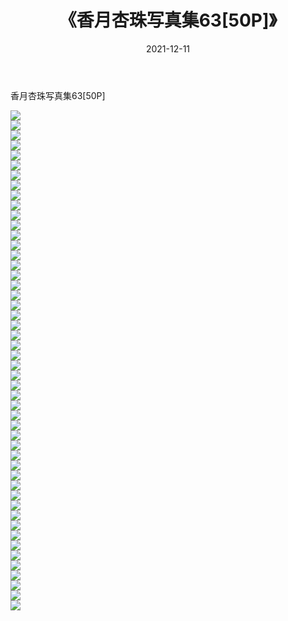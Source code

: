 ﻿---
layout: post
title:  《香月杏珠写真集63[50P]》
date:   2021-12-11
img: http://pic.660000.xyz/1:/性感/2021/香月杏珠写真集63[50P]/000.jpg
categories: [美女, 清纯, 唯美]
---

香月杏珠写真集63[50P]

  ![](http://pic.660000.xyz/1:/性感/2021/香月杏珠写真集63[50P]/001.jpg) <br> ![](http://pic.660000.xyz/1:/性感/2021/香月杏珠写真集63[50P]/002.jpg) <br> ![](http://pic.660000.xyz/1:/性感/2021/香月杏珠写真集63[50P]/003.jpg) <br> ![](http://pic.660000.xyz/1:/性感/2021/香月杏珠写真集63[50P]/004.jpg) <br> ![](http://pic.660000.xyz/1:/性感/2021/香月杏珠写真集63[50P]/005.jpg) <br> ![](http://pic.660000.xyz/1:/性感/2021/香月杏珠写真集63[50P]/006.jpg) <br> ![](http://pic.660000.xyz/1:/性感/2021/香月杏珠写真集63[50P]/007.jpg) <br> ![](http://pic.660000.xyz/1:/性感/2021/香月杏珠写真集63[50P]/008.jpg) <br> ![](http://pic.660000.xyz/1:/性感/2021/香月杏珠写真集63[50P]/009.jpg) <br> ![](http://pic.660000.xyz/1:/性感/2021/香月杏珠写真集63[50P]/010.jpg) <br> ![](http://pic.660000.xyz/1:/性感/2021/香月杏珠写真集63[50P]/011.jpg) <br> ![](http://pic.660000.xyz/1:/性感/2021/香月杏珠写真集63[50P]/012.jpg) <br> ![](http://pic.660000.xyz/1:/性感/2021/香月杏珠写真集63[50P]/013.jpg) <br> ![](http://pic.660000.xyz/1:/性感/2021/香月杏珠写真集63[50P]/014.jpg) <br> ![](http://pic.660000.xyz/1:/性感/2021/香月杏珠写真集63[50P]/015.jpg) <br> ![](http://pic.660000.xyz/1:/性感/2021/香月杏珠写真集63[50P]/016.jpg) <br> ![](http://pic.660000.xyz/1:/性感/2021/香月杏珠写真集63[50P]/017.jpg) <br> ![](http://pic.660000.xyz/1:/性感/2021/香月杏珠写真集63[50P]/018.jpg) <br> ![](http://pic.660000.xyz/1:/性感/2021/香月杏珠写真集63[50P]/019.jpg) <br> ![](http://pic.660000.xyz/1:/性感/2021/香月杏珠写真集63[50P]/020.jpg) <br> ![](http://pic.660000.xyz/1:/性感/2021/香月杏珠写真集63[50P]/021.jpg) <br> ![](http://pic.660000.xyz/1:/性感/2021/香月杏珠写真集63[50P]/022.jpg) <br> ![](http://pic.660000.xyz/1:/性感/2021/香月杏珠写真集63[50P]/023.jpg) <br> ![](http://pic.660000.xyz/1:/性感/2021/香月杏珠写真集63[50P]/024.jpg) <br> ![](http://pic.660000.xyz/1:/性感/2021/香月杏珠写真集63[50P]/025.jpg) <br> ![](http://pic.660000.xyz/1:/性感/2021/香月杏珠写真集63[50P]/026.jpg) <br> ![](http://pic.660000.xyz/1:/性感/2021/香月杏珠写真集63[50P]/027.jpg) <br> ![](http://pic.660000.xyz/1:/性感/2021/香月杏珠写真集63[50P]/028.jpg) <br> ![](http://pic.660000.xyz/1:/性感/2021/香月杏珠写真集63[50P]/029.jpg) <br> ![](http://pic.660000.xyz/1:/性感/2021/香月杏珠写真集63[50P]/030.jpg) <br> ![](http://pic.660000.xyz/1:/性感/2021/香月杏珠写真集63[50P]/031.jpg) <br> ![](http://pic.660000.xyz/1:/性感/2021/香月杏珠写真集63[50P]/032.jpg) <br> ![](http://pic.660000.xyz/1:/性感/2021/香月杏珠写真集63[50P]/033.jpg) <br> ![](http://pic.660000.xyz/1:/性感/2021/香月杏珠写真集63[50P]/034.jpg) <br> ![](http://pic.660000.xyz/1:/性感/2021/香月杏珠写真集63[50P]/035.jpg) <br> ![](http://pic.660000.xyz/1:/性感/2021/香月杏珠写真集63[50P]/036.jpg) <br> ![](http://pic.660000.xyz/1:/性感/2021/香月杏珠写真集63[50P]/037.jpg) <br> ![](http://pic.660000.xyz/1:/性感/2021/香月杏珠写真集63[50P]/038.jpg) <br> ![](http://pic.660000.xyz/1:/性感/2021/香月杏珠写真集63[50P]/039.jpg) <br> ![](http://pic.660000.xyz/1:/性感/2021/香月杏珠写真集63[50P]/040.jpg) <br> ![](http://pic.660000.xyz/1:/性感/2021/香月杏珠写真集63[50P]/041.jpg) <br> ![](http://pic.660000.xyz/1:/性感/2021/香月杏珠写真集63[50P]/042.jpg) <br> ![](http://pic.660000.xyz/1:/性感/2021/香月杏珠写真集63[50P]/043.jpg) <br> ![](http://pic.660000.xyz/1:/性感/2021/香月杏珠写真集63[50P]/044.jpg) <br> ![](http://pic.660000.xyz/1:/性感/2021/香月杏珠写真集63[50P]/045.jpg) <br> ![](http://pic.660000.xyz/1:/性感/2021/香月杏珠写真集63[50P]/046.jpg) <br> ![](http://pic.660000.xyz/1:/性感/2021/香月杏珠写真集63[50P]/047.jpg) <br> ![](http://pic.660000.xyz/1:/性感/2021/香月杏珠写真集63[50P]/048.jpg) <br> ![](http://pic.660000.xyz/1:/性感/2021/香月杏珠写真集63[50P]/049.jpg) <br> ![](http://pic.660000.xyz/1:/性感/2021/香月杏珠写真集63[50P]/050.jpg) <br>